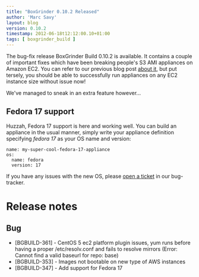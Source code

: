 ```yaml
---
title: "BoxGrinder 0.10.2 Released"
author: 'Marc Savy'
layout: blog
version: 0.10.2
timestamp: 2012-06-18t12:12:00.10+01:00
tags: [ boxgrinder_build ]
---
```


The bug-fix release BoxGrinder Build 0.10.2 is available. It contains a couple of important fixes which have been breaking people's S3 AMI appliances on Amazon EC2. You can refer to our previous blog post [about it][], but put tersely, you should be able to successfully run appliances on any EC2 instance size without issue now!

We've managed to sneak in an extra feature however...

## Fedora 17 support

Huzzah, Fedora 17 support is here and working well. You can build an appliance in the usual manner, simply write your appliance definition specifying *fedora 17* as your OS name and version:

    name: my-super-cool-fedora-17-appliance
    os:
      name: fedora
      version: 17
     
If you have any issues with the new OS, please [open a ticket](https://issues.jboss.org/browse/BGBUILD) in our bug-tracker.

# Release notes
## Bug

* [BGBUILD-361] - CentOS 5 ec2 platform plugin issues, yum runs before having a proper /etc/resolv.conf and fails to resolve mirrors (Error: Cannot find a valid baseurl for repo: base)
* [BGBUILD-353] - Images not bootable on new type of AWS instances
* [BGBUILD-347] - Add support for Fedora 17

[about it]: /blog/2012/04/20/ebs-and-s3-ami-changes/
